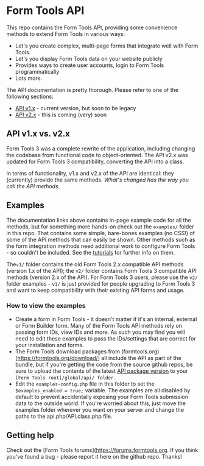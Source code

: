 # Form Tools API

This repo contains the Form Tools API, providing some convenience methods to extend Form Tools in various ways:
- Let's you create complex, multi-page forms that integrate well with Form Tools. 
- Let's you display Form Tools data on your website publicly
- Provides ways to create user accounts, login to Form Tools programmatically
- Lots more. 

The API documentation is pretty thorough. Please refer to one of the following sections:

- [API v1.x](https://docs.formtools.org/api/) - current version, but soon to be legacy
- [API v2.x](https://docs.formtools.org/api/v2) - this is coming (very) soon

## API v1.x vs. v2.x

Form Tools 3 was a complete rewrite of the application, including changing the codebase from functional code to
object-oriented. The API v2.x was updated for Form Tools 3 compatibility, converting the API into a class.  
 
In terms of functionality, v1.x and v2.x of the API are identical: they (currently) provide the same methods. _What's
changed has the way you call the API methods_. 

## Examples

The documentation links above contains in-page example code for all the methods, but for something more hands-on
check out the `examples/` folder in this repo. That contains some simple, bare-bones examples (no CSS!) of some of the
API methods that can easily be shown. Other methods such as the form integration methods need additional work to
configure Form Tools - so couldn't be included. See the [tutorials](https://docs.formtools.org/tutorials/) for further 
info on them.

The`v1/` folder contains the old Form Tools 2.x compatible API methods (version 1.x of the API); the `v2/`
folder contains Form Tools 3 compatible API methods (version 2.x of the API). For Form Tools 3 users, please use
the `v2/` folder examples - `v1/` is just provided for people upgrading to Form Tools 3 and want to keep
compatibility with their existing API forms and usage.

### How to view the examples

- Create a form in Form Tools - it doesn't matter if it's an internal, external or Form Builder form. Many of
the Form Tools API methods rely on passing form IDs, view IDs and more. As such you may find you will need
to edit these examples to pass the IDs/settings that are correct for your installation and forms.
- The Form Tools download packages from (formtools.org)[https://formtools.org/download/] all include the API as 
part of the bundle, but if you're getting the code from the source github repos, be sure to upload the contents of 
the latest [API package version](https://github.com/formtools/api/releases) to your `[Form Tools root]/global/api/ folder`. 
- Edit the `examples-config.php` file in this folder to set the `$examples_enabled = true;` variable. The examples
are all disabled by default to prevent accidentally exposing your Form Tools submission data to the outside world.
If you're worried about this, just move the examples folder wherever you want on your server and change the paths 
to the api.php/API.class.php file. 

## Getting help

Check out the [Form Tools forums](https://forums.formtools.org.  If you think you've found a bug - please report it here 
on the github repo. Thanks!
